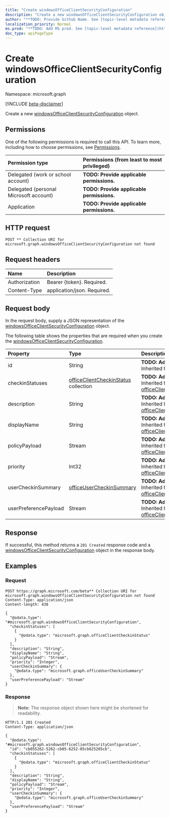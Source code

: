 ```yaml
---
title: "Create windowsOfficeClientSecurityConfiguration"
description: "Create a new windowsOfficeClientSecurityConfiguration object."
author: "**TODO: Provide Github Name. See [topic-level metadata reference](https://msgo.azurewebsites.net/add/document/guidelines/metadata.html#topic-level-metadata)**"
localization_priority: Normal
ms.prod: "**TODO: Add MS prod. See [topic-level metadata reference](https://msgo.azurewebsites.net/add/document/guidelines/metadata.html#topic-level-metadata)**"
doc_type: apiPageType
---
```


# Create windowsOfficeClientSecurityConfiguration
Namespace: microsoft.graph

[!INCLUDE [beta-disclaimer](../../includes/beta-disclaimer.md)]

Create a new [windowsOfficeClientSecurityConfiguration](../resources/windowsofficeclientsecurityconfiguration.md) object.

## Permissions
One of the following permissions is required to call this API. To learn more, including how to choose permissions, see [Permissions](/graph/permissions-reference).

|Permission type|Permissions (from least to most privileged)|
|:---|:---|
|Delegated (work or school account)|**TODO: Provide applicable permissions.**|
|Delegated (personal Microsoft account)|**TODO: Provide applicable permissions.**|
|Application|**TODO: Provide applicable permissions.**|

## HTTP request

<!-- {
  "blockType": "ignored"
}
-->
``` http
POST ** Collection URI for microsoft.graph.windowsOfficeClientSecurityConfiguration not found
```

## Request headers
|Name|Description|
|:---|:---|
|Authorization|Bearer {token}. Required.|
|Content-Type|application/json. Required.|

## Request body
In the request body, supply a JSON representation of the [windowsOfficeClientSecurityConfiguration](../resources/windowsofficeclientsecurityconfiguration.md) object.

The following table shows the properties that are required when you create the [windowsOfficeClientSecurityConfiguration](../resources/windowsofficeclientsecurityconfiguration.md).

|Property|Type|Description|
|:---|:---|:---|
|id|String|**TODO: Add Description** Inherited from [entity](../resources/entity.md)|
|checkinStatuses|[officeClientCheckinStatus](../resources/officeclientcheckinstatus.md) collection|**TODO: Add Description** Inherited from [officeClientConfiguration](../resources/officeclientconfiguration.md)|
|description|String|**TODO: Add Description** Inherited from [officeClientConfiguration](../resources/officeclientconfiguration.md)|
|displayName|String|**TODO: Add Description** Inherited from [officeClientConfiguration](../resources/officeclientconfiguration.md)|
|policyPayload|Stream|**TODO: Add Description** Inherited from [officeClientConfiguration](../resources/officeclientconfiguration.md)|
|priority|Int32|**TODO: Add Description** Inherited from [officeClientConfiguration](../resources/officeclientconfiguration.md)|
|userCheckinSummary|[officeUserCheckinSummary](../resources/officeusercheckinsummary.md)|**TODO: Add Description** Inherited from [officeClientConfiguration](../resources/officeclientconfiguration.md)|
|userPreferencePayload|Stream|**TODO: Add Description** Inherited from [officeClientConfiguration](../resources/officeclientconfiguration.md)|



## Response

If successful, this method returns a `201 Created` response code and a [windowsOfficeClientSecurityConfiguration](../resources/windowsofficeclientsecurityconfiguration.md) object in the response body.

## Examples

### Request
<!-- {
  "blockType": "request",
  "name": "create_windowsofficeclientsecurityconfiguration_from_"
}
-->
``` http
POST https://graph.microsoft.com/beta** Collection URI for microsoft.graph.windowsOfficeClientSecurityConfiguration not found
Content-Type: application/json
Content-length: 438

{
  "@odata.type": "#microsoft.graph.windowsOfficeClientSecurityConfiguration",
  "checkinStatuses": [
    {
      "@odata.type": "microsoft.graph.officeClientCheckinStatus"
    }
  ],
  "description": "String",
  "displayName": "String",
  "policyPayload": "Stream",
  "priority": "Integer",
  "userCheckinSummary": {
    "@odata.type": "microsoft.graph.officeUserCheckinSummary"
  },
  "userPreferencePayload": "Stream"
}
```


### Response
>**Note:** The response object shown here might be shortened for readability.
<!-- {
  "blockType": "response",
  "truncated": true,
  "@odata.type": "microsoft.graph.windowsOfficeClientSecurityConfiguration"
}
-->
``` http
HTTP/1.1 201 Created
Content-Type: application/json

{
  "@odata.type": "#microsoft.graph.windowsOfficeClientSecurityConfiguration",
  "id": "cb055262-5262-cb05-6252-05cb625205cb",
  "checkinStatuses": [
    {
      "@odata.type": "microsoft.graph.officeClientCheckinStatus"
    }
  ],
  "description": "String",
  "displayName": "String",
  "policyPayload": "Stream",
  "priority": "Integer",
  "userCheckinSummary": {
    "@odata.type": "microsoft.graph.officeUserCheckinSummary"
  },
  "userPreferencePayload": "Stream"
}
```


